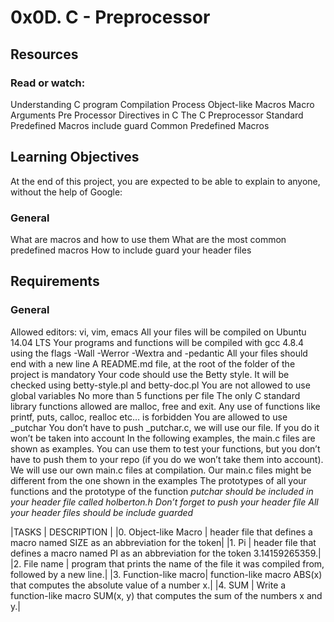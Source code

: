 # 0x0D. C - Preprocessor

## Resources

### Read or watch:

Understanding C program Compilation Process
Object-like Macros
Macro Arguments
Pre Processor Directives in C
The C Preprocessor
Standard Predefined Macros
include guard
Common Predefined Macros

## Learning Objectives

At the end of this project, you are expected to be able to explain to anyone, without the help of Google:

### General

What are macros and how to use them
What are the most common predefined macros
How to include guard your header files

## Requirements

### General

Allowed editors: vi, vim, emacs
All your files will be compiled on Ubuntu 14.04 LTS
Your programs and functions will be compiled with gcc 4.8.4 using the flags -Wall -Werror -Wextra and -pedantic
All your files should end with a new line
A README.md file, at the root of the folder of the project is mandatory
Your code should use the Betty style. It will be checked using betty-style.pl and betty-doc.pl
You are not allowed to use global variables
No more than 5 functions per file
The only C standard library functions allowed are malloc, free and exit. Any use of functions like printf, puts, calloc, realloc etc… is forbidden
You are allowed to use _putchar
You don’t have to push _putchar.c, we will use our file. If you do it won’t be taken into account
In the following examples, the main.c files are shown as examples. You can use them to test your functions, but you don’t have to push them to your repo (if you do we won’t take them into account). We will use our own main.c files at compilation. Our main.c files might be different from the one shown in the examples
The prototypes of all your functions and the prototype of the function _putchar should be included in your header file called holberton.h
Don’t forget to push your header file
All your header files should be include guarded_

|TASKS | DESCRIPTION |
|0. Object-like Macro | header file that defines a macro named SIZE as an abbreviation for the token|
|1. Pi | header file that defines a macro named PI as an abbreviation for the token 3.14159265359.|
|2. File name | program that prints the name of the file it was compiled from, followed by a new line.|
|3. Function-like macro| function-like macro ABS(x) that computes the absolute value of a number x.|
|4. SUM | Write a function-like macro SUM(x, y) that computes the sum of the numbers x and y.|
